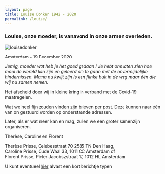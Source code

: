 ```yaml
---
layout: page
title: Louise Donker 1942 - 2020
permalink: /louise/
---
```


### Louise, onze moeder, is vanavond in onze armen overleden.

![louisedonker](https://prisse.nl/assets/louisedonker.jpg)  

Amsterdam - 19 December 2020

*Jemig, moeder wat heb je het goed gedaan ! Je hebt ons laten zien hoe mooi de wereld kan zijn en geleerd om te gaan met de onvermijdelijke hindernissen. Mama nu kwijt zijn is een flinke bult in de weg maar één die wij nu samen nemen.*  

Het afscheid doen wij in kleine kring in verband met de Covid-19 maatregelen.

Wat we heel fijn zouden vinden zijn brieven per post.
Deze kunnen naar één van on gestuurd worden op onderstaande adressen.

Later, als er wat meer kan en mag, zullen we een groter samenzijn organiseren.

Therèse, Caroline en Florent

Therèse Prisse, Celebesstraat 70 2585 TN Den Haag,  
Caroline Prisse, Oude Waal 33, 1011 CC Amsterdam of  
Florent Prisse, Pieter Jacobszstraat 17, 1012 HL Amsterdam  

U kunt eventueel [hier](https://prisse.nl/talktome/) alvast een kort berichtje typen
